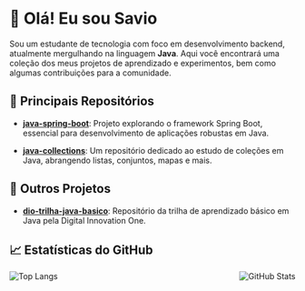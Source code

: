 # 👋 Olá! Eu sou Savio

Sou um estudante de tecnologia com foco em desenvolvimento backend, atualmente mergulhando na linguagem **Java**. Aqui você encontrará uma coleção dos meus projetos de aprendizado e experimentos, bem como algumas contribuições para a comunidade.

## 🚀 Principais Repositórios

- **[java-spring-boot](https://github.com/SavioMariano/java-spring-boot)**: Projeto explorando o framework Spring Boot, essencial para desenvolvimento de aplicações robustas em Java.

- **[java-collections](https://github.com/SavioMariano/java-collections)**: Um repositório dedicado ao estudo de coleções em Java, abrangendo listas, conjuntos, mapas e mais.

## 🌱 Outros Projetos

- **[dio-trilha-java-basico](https://github.com/SavioMariano/dio-trilha-java-basico)**: Repositório da trilha de aprendizado básico em Java pela Digital Innovation One.

## 📈 Estatísticas do GitHub

<div style="display: flex; justify-content: space-between;">
    <img src="https://github-readme-stats.vercel.app/api/top-langs/?username=SavioMariano&layout=compact&theme=dark" alt="Top Langs" />
    <img src="https://github-readme-stats.vercel.app/api?username=SavioMariano&show_icons=true&theme=dark" alt="GitHub Stats" />
</div>
